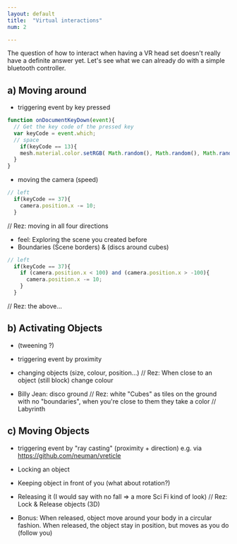 ```yaml
---
layout: default
title:  "Virtual interactions"
num: 2

---
```


The question of how to interact when having a VR head set doesn't really have a definite answer yet. Let's see what we can already do with a simple bluetooth controller.

## a) Moving around
* triggering event by key pressed

```javascript
function onDocumentKeyDown(event){
  // Get the key code of the pressed key
  var keyCode = event.which;
  // space
    if(keyCode == 13){
    mesh.material.color.setRGB( Math.random(), Math.random(), Math.random() );
  }
}
```

* moving the camera (speed)

```javascript
// left
  if(keyCode == 37){
    camera.position.x -= 10;
  }
```  

// Rez: moving in all four directions
* feel: Exploring the scene you created before
* Boundaries (Scene borders) &  (discs around cubes)

```javascript
// left
  if(keyCode == 37){
    if (camera.position.x < 100) and (camera.position.x > -100){
      camera.position.x -= 10;
    }
  }
```  

// Rez: the above...


## b) Activating Objects
* (tweening ?)
* triggering event by proximity
* changing objects (size, colour, position...)
// Rez: When close to an object (still block) change colour

* Billy Jean: disco ground
// Rez: white "Cubes" as tiles on the ground with no "boundaries", when you're close to them they take a color
// Labyrinth

## c) Moving Objects
* triggering event by "ray casting" (proximity + direction) e.g. via https://github.com/neuman/vreticle
* Locking an object
* Keeping object in front of you (what about rotation?)
* Releasing it (I would say with no fall => a more Sci Fi kind of look)
// Rez: Lock & Release objects (3D)

* Bonus: When released, object move around your body in a circular fashion. When released, the object stay in position, but moves as you do (follow you)
